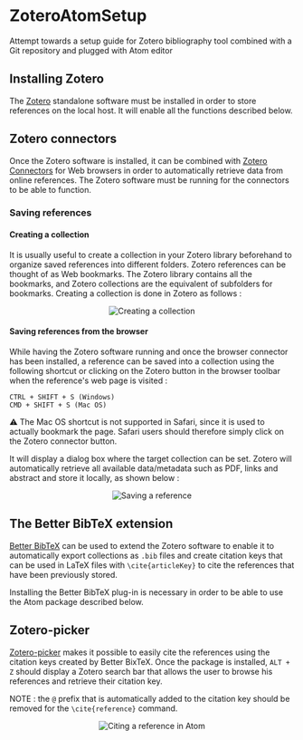 # ZoteroAtomSetup
Attempt towards a setup guide for Zotero bibliography tool combined with a Git repository and plugged with Atom editor

## Installing Zotero

The [Zotero](https://www.zotero.org) standalone software must be installed in order to store references on the local host. It will enable all the functions described below.

## Zotero connectors

Once the Zotero software is installed, it can be combined with [Zotero Connectors](https://www.zotero.org/download/connectors) for Web browsers in order to automatically retrieve data from online references. The Zotero software must be running for the connectors to be able to function. 

### Saving references 

#### Creating a collection

It is usually useful to create a collection in your Zotero library beforehand to organize saved references into different folders. Zotero references can be thought of as Web bookmarks. The Zotero library contains all the bookmarks, and Zotero collections are the equivalent of subfolders for bookmarks. Creating a collection is done in Zotero as follows :

<p align="center">
  <img src="http://g.recordit.co/ekhUQA6l0x.gif" alt="Creating a collection"/>
</p>

#### Saving references from the browser

While having the Zotero software running and once the browser connector has been installed, a reference can be saved into a collection using the following shortcut or clicking on the Zotero button in the browser toolbar when the reference's web page is visited :

```
CTRL + SHIFT + S (Windows)
CMD + SHIFT + S (Mac OS) 
```
:warning: The Mac OS shortcut is not supported in Safari, since it is used to actually bookmark the page. Safari users should therefore simply click on the Zotero connector button. 

It will display a dialog box where the target collection can be set. Zotero will automatically retrieve all available data/metadata such as PDF, links and abstract and store it locally, as shown below :

<p align="center">
  <img src="http://g.recordit.co/u8x9xorovt.gif" alt="Saving a reference"/>
</p>

## The Better BibTeX extension

[Better BibTeX](https://retorque.re/zotero-better-bibtex/) can be used to extend the Zotero software to enable it to automatically export collections as `.bib` files and create citation keys that can be used in LaTeX files with `\cite{articleKey}` to cite the references that have been previously stored. 

Installing the Better BibTeX plug-in is necessary in order to be able to use the Atom package described below.

## Zotero-picker

[Zotero-picker](https://atom.io/packages/zotero-picker) makes it possible to easily cite the references using the citation keys created by Better BixTeX. Once the package is installed, `ALT + Z` should display a Zotero search bar that allows the user to browse his references and retrieve their citation key. 

NOTE : the `@` prefix that is automatically added to the citation key should be removed for the `\cite{reference}` command.

<p align="center">
  <img src="http://g.recordit.co/z1ar8hovSN.gif" alt="Citing a reference in Atom"/>
</p>
